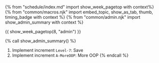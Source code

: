 {% from "schedule/index.md" import show_week_pagetop with context%}
{% from "common/macros.njk" import embed_topic, show_as_tab, thumb, timing_badge with context %}
{% from "common/admin.njk" import show_admin_summary with context %}

{{ show_week_pagetop(8, "admin") }}

{% call show_admin_summary() %}
1. Implement increment `Level-7`: Save
1. Implement increment `A-MoreOOP`: More OOP
{% endcall %}

<include src="dukeFragment.md" boilerplate var-displacement="../.." var-header="**`Level-7`: Save**" var-fragment="text.md#level7" />
<include src="dukeFragment.md" boilerplate var-displacement="../.." var-header="**`A-MoreOOP`: More OOP**" var-fragment="extensions.mbdf#A-MoreOOP" />
